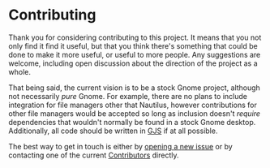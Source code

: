 # Contributing

Thank you for considering contributing to this project. It means that you not
only find it find it useful, but that you think there's something that could be
done to make it more useful, or useful to more people. Any suggestions are
welcome, including open discussion about the direction of the project as a
whole.

That being said, the current vision is to be a stock Gnome project, although
not necessarily *pure* Gnome. For example, there are no plans to include
integration for file managers other that Nautilus, however contributions for
other file managers would be accepted so long as inclusion doesn't *require*
dependencies that wouldn't normally be found in a stock Gnome desktop.
Additionally, all code should be written in [GJS][gjs] if at all possible.

The best way to get in touch is either by [opening a new issue][issue] or by
contacting one of the current [Contributors][contributors] directly.

[issue]: https://github.com/andyholmes/gnome-shell-extension-mconnect/issues/new
[contributors]: https://github.com/andyholmes/gnome-shell-extension-mconnect/graphs/contributors
[gjs]: https://wiki.gnome.org/Projects/Gjs
